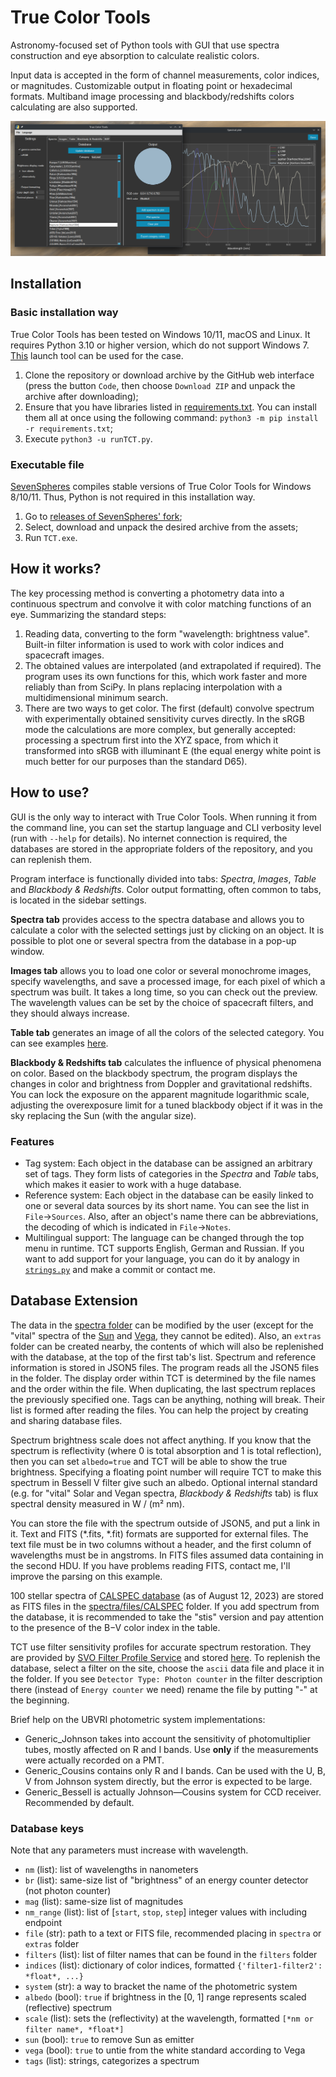 # True Color Tools
Astronomy-focused set of Python tools with GUI that use spectra construction and eye absorption to calculate realistic colors.

Input data is accepted in the form of channel measurements, color indices, or magnitudes. Customizable output in floating point or hexadecimal formats. Multiband image processing and blackbody/redshifts colors calculating are also supported.

![TCT screenshot](screenshot.png)


## Installation

### Basic installation way

True Color Tools has been tested on Windows 10/11, macOS and Linux. It requires Python 3.10 or higher version, which do not support Windows 7. [This](https://github.com/adang1345/PythonWin7) launch tool can be used for the case.

1. Clone the repository or download archive by the GitHub web interface (press the button `Code`, then choose `Download ZIP` and unpack the archive after downloading);
2. Ensure that you have libraries listed in [requirements.txt](requirements.txt). You can install them all at once using the following command: `python3 -m pip install -r requirements.txt`;
3. Execute `python3 -u runTCT.py`.

### Executable file

[SevenSpheres](https://github.com/SevenSpheres) compiles stable versions of True Color Tools for Windows 8/10/11. Thus, Python is not required in this installation way.

1. Go to [releases of SevenSpheres' fork](https://github.com/SevenSpheres/TrueColorTools/releases);
2. Select, download and unpack the desired archive from the assets;
3. Run `TCT.exe`.


## How it works?

The key processing method is converting a photometry data into a continuous spectrum and convolve it with color matching functions of an eye. Summarizing the standard steps:

1. Reading data, converting to the form "wavelength: brightness value". Built-in filter information is used to work with color indices and spacecraft images.
2. The obtained values ​​are interpolated (and extrapolated if required). The program uses its own functions for this, which work faster and more reliably than from SciPy. In plans replacing interpolation with a multidimensional minimum search.
3. There are two ways to get color. The first (default) convolve spectrum with experimentally obtained sensitivity curves directly. In the sRGB mode the calculations are more complex, but generally accepted: processing a spectrum first into the XYZ space, from which it transformed into sRGB with illuminant E (the equal energy white point is much better for our purposes than the standard D65).


## How to use?
GUI is the only way to interact with True Color Tools. When running it from the command line, you can set the startup language and CLI verbosity level (run with `--help` for details). No internet connection is required, the databases are stored in the appropriate folders of the repository, and you can replenish them.

Program interface is functionally divided into tabs: *Spectra*, *Images*, *Table* and *Blackbody & Redshifts*. Color output formatting, often common to tabs, is located in the sidebar settings.

**Spectra tab** provides access to the spectra database and allows you to calculate a color with the selected settings just by clicking on an object. It is possible to plot one or several spectra from the database in a pop-up window.

**Images tab** allows you to load one color or several monochrome images, specify wavelengths, and save a processed image, for each pixel of which a spectrum was built. It takes a long time, so you can check out the preview. The wavelength values can be set by the choice of spacecraft filters, and they should always increase.

**Table tab** generates an image of all the colors of the selected category. You can see examples [here](tables/).

**Blackbody & Redshifts tab** calculates the influence of physical phenomena on color. Based on the blackbody spectrum, the program displays the changes in color and brightness from Doppler and gravitational redshifts. You can lock the exposure on the apparent magnitude logarithmic scale, adjusting the overexposure limit for a tuned blackbody object if it was in the sky replacing the Sun (with the angular size).

### Features
- Tag system: Each object in the database can be assigned an arbitrary set of tags. They form lists of categories in the *Spectra* and *Table* tabs, which makes it easier to work with a huge database.
- Reference system: Each object in the database can be easily linked to one or several data sources by its short name. You can see the list in `File`→`Sources`. Also, after an object's name there can be abbreviations, the decoding of which is indicated in `File`→`Notes`.
- Multilingual support: The language can be changed through the top menu in runtime. TCT supports English, German and Russian. If you want to add support for your language, you can do it by analogy in [`strings.py`](src/strings.py) and make a commit or contact me.


## Database Extension
The data in the [spectra folder](spectra/) can be modified by the user (except for the "vital" spectra of the [Sun](spectra/files/CALSPEC/sun_reference_stis_002.fits) and [Vega](spectra/files/CALSPEC/alpha_lyr_stis_011.fits), they cannot be edited). Also, an `extras` folder can be created nearby, the contents of which will also be replenished with the database, at the top of the first tab's list. Spectrum and reference information is stored in JSON5 files. The program reads all the JSON5 files in the folder. The display order within TCT is determined by the file names and the order within the file. When duplicating, the last spectrum replaces the previously specified one. Tags can be anything, nothing will break. Their list is formed after reading the files. You can help the project by creating and sharing database files.

Spectrum brightness scale does not affect anything. If you know that the spectrum is reflectivity (where 0 is total absorption and 1 is total reflection), then you can set `albedo=true` and TCT will be able to show the true brightness. Specifying a floating point number will require TCT to make this spectrum in Bessell V filter give such an albedo. Optional internal standard (e.g. for "vital" Solar and Vegan spectra, *Blackbody & Redshifts* tab) is flux spectral density measured in W / (m² nm).

You can store the file with the spectrum outside of JSON5, and put a link in it. Text and FITS (*.fits, *.fit) formats are supported for external files. The text file must be in two columns without a header, and the first column of wavelengths must be in angstroms. In FITS files assumed data containing in the second HDU. If you have problems reading FITS, contact me, I'll improve the parsing on this example.

100 stellar spectra of [CALSPEC database](https://www.stsci.edu/hst/instrumentation/reference-data-for-calibration-and-tools/astronomical-catalogs/calspec) (as of August 12, 2023) are stored as FITS files in the [spectra/files/CALSPEC](spectra/files/CALSPEC) folder. If you add spectrum from the database, it is recommended to take the "stis" version and pay attention to the presence of the B−V color index in the table.

TCT use filter sensitivity profiles for accurate spectrum restoration. They are provided by [SVO Filter Profile Service](http://svo2.cab.inta-csic.es/svo/theory/fps3/index.php) and stored [here](/filters). To replenish the database, select a filter on the site, choose the `ascii` data file and place it in the folder. If you see `Detector Type: Photon counter` in the filter description there (instead of `Energy counter` we need) rename the file by putting "-" at the beginning.

Brief help on the UBVRI photometric system implementations:
- Generic_Johnson takes into account the sensitivity of photomultiplier tubes, mostly affected on R and I bands. Use **only** if the measurements were actually recorded on a PMT.
- Generic_Cousins contains only R and I bands. Can be used with the U, B, V from Johnson system directly, but the error is expected to be large.
- Generic_Bessell is actually Johnson—Cousins system for CCD receiver. Recommended by default.

### Database keys
Note that any parameters must increase with wavelength.
- `nm` (list): list of wavelengths in nanometers
- `br` (list): same-size list of "brightness" of an energy counter detector (not photon counter)
- `mag` (list): same-size list of magnitudes
- `nm_range` (list): list of [`start`, `stop`, `step`] integer values with including endpoint
- `file` (str): path to a text or FITS file, recommended placing in `spectra` or `extras` folder
- `filters` (list): list of filter names that can be found in the `filters` folder
- `indices` (list): dictionary of color indices, formatted `{'filter1-filter2': *float*, ...}`
- `system` (str): a way to bracket the name of the photometric system
- `albedo` (bool): `true` if brightness in the [0, 1] range represents scaled (reflective) spectrum
- `scale` (list): sets the (reflectivity) at the wavelength, formatted `[*nm or filter name*, *float*]`
- `sun` (bool): `true` to remove Sun as emitter
- `vega` (bool): `true` to untie from the white standard according to Vega
- `tags` (list): strings, categorizes a spectrum